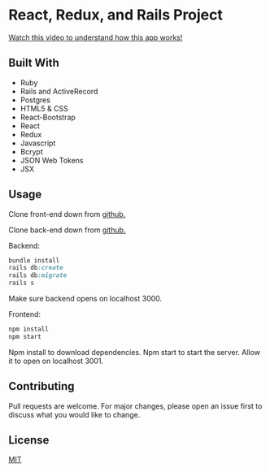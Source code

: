 # React, Redux, and Rails Project

[Watch this video to understand how this app works!](https://youtu.be/8e2FPZyeSZU)

## Built With

- Ruby
- Rails and ActiveRecord
- Postgres
- HTML5 & CSS
- React-Bootstrap
- React
- Redux
- Javascript
- Bcrypt
- JSON Web Tokens
- JSX

## Usage

Clone front-end down from [github.](https://github.com/TabathaSlatton/Empower-Frontend)

Clone back-end down from [github.](https://github.com/TabathaSlatton/Empower-Backend)

Backend:

```ruby
bundle install
rails db:create
rails db:migrate
rails s
```

Make sure backend opens on localhost 3000.

Frontend:

```js
npm install
npm start
```

Npm install to download dependencies.
Npm start to start the server. Allow it to open on localhost 3001.

## Contributing

Pull requests are welcome. For major changes, please open an issue first to discuss what you would like to change.

## License

[MIT](https://choosealicense.com/licenses/mit/)
